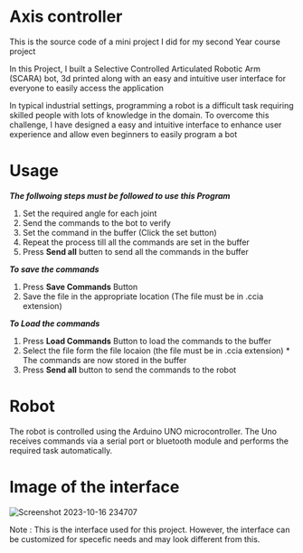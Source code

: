 # Axis controller

This is the source code of a mini project I did for my second Year course project


In this Project, I built a Selective Controlled Articulated Robotic Arm (SCARA) bot, 3d printed along with an easy and intuitive user interface for everyone to easily access
the application

In typical industrial settings, programming a robot is a difficult task requiring skilled people with lots of knowledge in the domain. To overcome this challenge, I have designed a easy and intuitive interface to enhance user experience and allow even beginners to easily program a bot

# Usage

***The follwoing steps must be followed to use this Program***

1) Set the required angle for each joint
2) Send the commands to the bot to verify
3) Set the command in the buffer (Click the set button)
4) Repeat the process till all the commands are set in the buffer
5) Press **Send all** butten to send all the commands in the buffer

***To save the commands***
1) Press **Save Commands** Button
2) Save the file in the appropriate location (The file must be in .ccia extension)

***To Load the commands***
1) Press **Load Commands** Button to load the commands to the buffer
2) Select the file form the file locaion (the file must be in .ccia extension)
       * The commands are now stored in the buffer
3) Press **Send all** button to send the commands to the robot


# Robot

The robot is controlled using the Arduino UNO microcontroller. The Uno receives commands via a serial port or bluetooth module and performs the required task automatically. 

# Image of the interface

![Screenshot 2023-10-16 234707](https://github.com/sacheinn17/scara/assets/109337367/855b8ffe-dee2-416f-876b-af6b34643d87)

Note : This is the interface used for this project. However, the interface can be customized for specefic needs and may look different from this.
